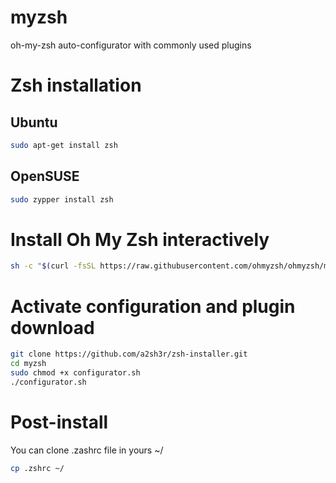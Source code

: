 # myzsh
oh-my-zsh auto-configurator with commonly used plugins

# Zsh installation

## Ubuntu
```bash
sudo apt-get install zsh
```

## OpenSUSE
```bash
sudo zypper install zsh 
```

# Install Oh My Zsh interactively 
```bash
sh -c "$(curl -fsSL https://raw.githubusercontent.com/ohmyzsh/ohmyzsh/master/tools/install.sh)"
```

# Activate configuration and plugin download
```bash
git clone https://github.com/a2sh3r/zsh-installer.git
cd myzsh
sudo chmod +x configurator.sh
./configurator.sh
```
# Post-install 
You can clone .zashrc file in yours ~/
```bash
cp .zshrc ~/
```
